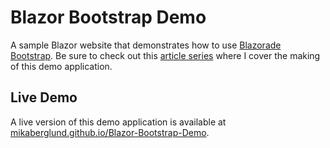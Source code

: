 Blazor Bootstrap Demo
=======================

A sample Blazor website that demonstrates how to use [Blazorade Bootstrap](https://github.com/Blazorade/Blazorade-Bootstrap). Be sure to check out this [article series](https://mikaberglund.com/2020/01/05/building-an-application-with-blazor-bootstrap-part-1/) where I cover the making of this demo application.


Live Demo
---------
A live version of this demo application is available at [mikaberglund.github.io/Blazor-Bootstrap-Demo](https://mikaberglund.github.io/Blazor-Bootstrap-Demo/).
